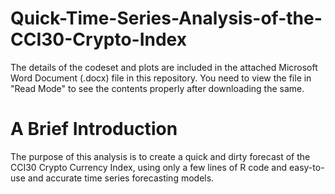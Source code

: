 # Quick-Time-Series-Analysis-of-the-CCI30-Crypto-Index

The details of the codeset and plots are included in the attached Microsoft Word Document (.docx) file in this repository. 
You need to view the file in "Read Mode" to see the contents properly after downloading the same.

A Brief Introduction
=====================
The purpose of this analysis is to create a quick and dirty forecast of the CCI30 Crypto Currency Index, using only a few lines of R code and easy-to-use and accurate time series forecasting models.


